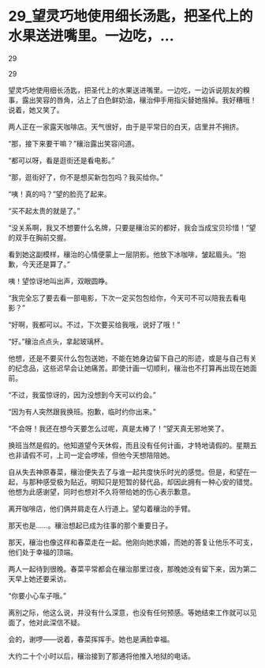 # 29_望灵巧地使用细长汤匙，把圣代上的水果送进嘴里。一边吃，...

29

29

望灵巧地使用细长汤匙，把圣代上的水果送进嘴里。一边吃，一边诉说朋友的糗事，露出笑容的唇角，沾上了白色鲜奶油，穰治伸手用指尖替她揩掉。我好糟哦！说着，她又笑了。

两人正在一家露天咖啡店。天气很好，由于是平常日的白天，店里并不拥挤。

“那，接下来要干嘛？”穰治露出笑容问道。

“都可以呀，看是逛街还是看电影。”

“那，逛街好了，你不是想买新包包吗？我买给你。”

“咦！真的吗？”望的脸亮了起来。

“买不起太贵的就是了。”

“没关系啊，我又不想要什么名牌，只要是穰治买的都好，我会当成宝贝珍惜！”望的双手在胸前交握。

看到她这副模样，穰治的心情便蒙上一层阴影。他放下冰咖啡，皱起眉头。“抱歉，今天还是算了。”

咦！望惊讶地叫出声，双眼圆睁。

“我完全忘了要去看一部电影，下次一定买包包给你，今天可不可以陪我去看电影？”

“好啊，我都可以。不过，下次要买给我哦，说好了哦！”

“好。”穰治点点头，拿起玻璃杯。

他想，还是不要买什么包包送她，不能在她身边留下自己的形迹，或是与自己有关的纪念品，这些迟早会让她痛苦。即使计画一切顺利，穰治也不打算再出现在她面前。

“不过，我蛮惊讶的，因为没想到今天可以约会。”

“因为有人突然跟我换班。抱歉，临时约你出来。”

“不会呀！我还在想今天要怎么过呢，真是太棒了！”望天真无邪地笑了。

换班当然是假的。他知道望今天休假，而且没有任何计画，才特地请假的。星期五也非请假不可，上司一定会啰嗦，但他今天想陪陪她。

自从失去神原春菜，穰治便失去了与谁一起共度快乐时光的感觉。但是，和望在一起，与那种感受极为贴近。明知只是短暂的替代品，却因此拥有一种心安的错觉。他想为此感谢望，同时也想对不久将带给她的伤心表示歉意。

离开咖啡店，他们俩并肩走在人行道上。望勾着穰治的手臂。

那天也是……。穰治想起已成为往事的那个重要日子。

那天，穰治也像这样和春菜走在一起。他刚向她求婚，而她的答复让他乐不可支，他们处于幸福的顶端。

两人一起待到很晚。春菜平常都会在穰治那里过夜，那晚她没有留下来，因为第二天早上她还要采访。

“你要小心车子哦。”

离别之际，他这么说，并没有什么深意，也没有任何预感。等她结束工作就可以见面了，他对此深信不疑。

会的，谢啰——说着，春菜挥挥手。她也是满脸幸福。

大约二十个小时以后，穰治接到了那通将他推入地狱的电话。